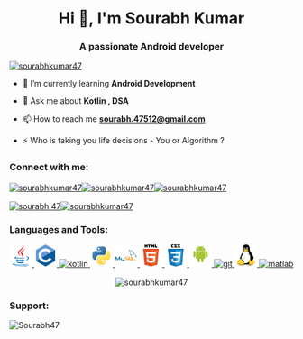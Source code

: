 <h1 align="center">Hi 👋, I'm Sourabh Kumar</h1>
<h3 align="center">A passionate Android developer</h3>

<!-- <p align="left"> <img src="https://komarev.com/ghpvc/?username=sourabhkumar47&label=Profile%20views&color=0e75b6&style=flat" alt="sourabhkumar47" /> </p> -->

<p align="left"> <a href="https://twitter.com/sourabhkumar47" target="blank"><img src="https://img.shields.io/twitter/follow/sourabhkumar47?logo=twitter&style=for-the-badge" alt="sourabhkumar47" /></a> </p>

- 🌱 I’m currently learning **Android Development**

- 💬 Ask me about **Kotlin , DSA**

- 📫 How to reach me **sourabh.47512@gmail.com**

- ⚡ Who is taking you life decisions - You or Algorithm ?

<h3 align="left">Connect with me:</h3>
<p align="left">

<a href="https://twitter.com/sourabhkumar47" target="blank"><img align="center" src="https://raw.githubusercontent.com/rahuldkjain/github-profile-readme-generator/master/src/images/icons/Social/twitter.svg" alt="sourabhkumar47" height="30" width="40" /></a><a href="https://linkedin.com/in/sourabhkumar47" target="blank"><img align="center" src="https://raw.githubusercontent.com/rahuldkjain/github-profile-readme-generator/master/src/images/icons/Social/linked-in-alt.svg" alt="sourabhkumar47" height="30" width="40" /></a><a href="https://www.leetcode.com/sourabhkumar47" target="blank"><img align="center" src="https://raw.githubusercontent.com/rahuldkjain/github-profile-readme-generator/master/src/images/icons/Social/leet-code.svg" alt="sourabhkumar47" height="30" width="40" /></a></p><a href="https://instagram.com/sourabh.47" target="blank"><img align="center" src="https://raw.githubusercontent.com/rahuldkjain/github-profile-readme-generator/master/src/images/icons/Social/instagram.svg" alt="sourabh.47" height="30" width="40" /></a><a href="https://dev.to/sourabhkumar47" target="blank"><img align="center" src="https://raw.githubusercontent.com/rahuldkjain/github-profile-readme-generator/master/src/images/icons/Social/devto.svg" alt="sourabhkumar47" height="30" width="40" /></a>



<h3 align="left">Languages and Tools:</h3>
<p align="left"> 

<a href="https://www.java.com" target="_blank" rel="noreferrer"> <img src="https://raw.githubusercontent.com/devicons/devicon/master/icons/java/java-original.svg" alt="java" width="40" height="40"/> </a> <a href="https://www.cprogramming.com/" target="_blank" rel="noreferrer"> <img src="https://raw.githubusercontent.com/devicons/devicon/master/icons/c/c-original.svg" alt="c" width="40" height="40"/> </a> <a href="https://kotlinlang.org" target="_blank" rel="noreferrer"> <img src="https://www.vectorlogo.zone/logos/kotlinlang/kotlinlang-icon.svg" alt="kotlin" width="40" height="40"/> </a><a href="https://www.python.org" target="_blank" rel="noreferrer"> <img src="https://raw.githubusercontent.com/devicons/devicon/master/icons/python/python-original.svg" alt="python" width="40" height="40"/><a href="https://www.mysql.com/" target="_blank" rel="noreferrer"> <img src="https://raw.githubusercontent.com/devicons/devicon/master/icons/mysql/mysql-original-wordmark.svg" alt="mysql" width="40" height="40"/> </a><a href="https://www.w3.org/html/" target="_blank" rel="noreferrer"> <img src="https://raw.githubusercontent.com/devicons/devicon/master/icons/html5/html5-original-wordmark.svg" alt="html5" width="40" height="40"/> </a><a href="https://www.w3schools.com/css/" target="_blank" rel="noreferrer"> <img src="https://raw.githubusercontent.com/devicons/devicon/master/icons/css3/css3-original-wordmark.svg" alt="css3" width="40" height="40"/> <a href="https://developer.android.com" target="_blank" rel="noreferrer"> <img src="https://raw.githubusercontent.com/devicons/devicon/master/icons/android/android-original-wordmark.svg" alt="android" width="40" height="40"/> </a></a> <a href="https://git-scm.com/" target="_blank" rel="noreferrer"> <img src="https://www.vectorlogo.zone/logos/git-scm/git-scm-icon.svg" alt="git" width="40" height="40"/> </a> <a href="https://www.linux.org/" target="_blank" rel="noreferrer"> <img src="https://raw.githubusercontent.com/devicons/devicon/master/icons/linux/linux-original.svg" alt="linux" width="40" height="40"/> </a><a href="https://www.mathworks.com/" target="_blank" rel="noreferrer"> <img src="https://upload.wikimedia.org/wikipedia/commons/2/21/Matlab_Logo.png" alt="matlab" width="40" height="40"/> </a>
</a> 
</p>


<p align="center">
	<img align="center" src="https://github-readme-streak-stats.herokuapp.com/?user=sourabhkumar47&theme=tokyonight" alt="sourabhkumar47" />
</p>

<h3 align="left">Support:</h3>
<p><a href="https://www.buymeacoffee.com/Sourabh47"> <img align="left" src="https://cdn.buymeacoffee.com/buttons/v2/default-yellow.png" height="50" width="210" alt="Sourabh47" /></a></p><br><br>

